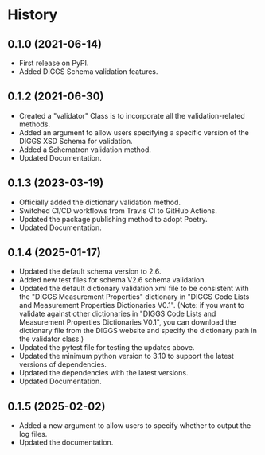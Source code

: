 # History

## 0.1.0 (2021-06-14)

* First release on PyPI.
* Added DIGGS Schema validation features.

## 0.1.2 (2021-06-30)

* Created a "validator" Class is  to incorporate all the validation-related methods.
* Added an argument to allow users specifying a specific version of the DIGGS XSD Schema for validation.
* Added a Schematron validation method.
* Updated Documentation.

## 0.1.3 (2023-03-19)

* Officially added the dictionary validation method.
* Switched CI/CD workflows from Travis CI to GitHub Actions.
* Updated the package publishing method to adopt Poetry.
* Updated Documentation.

## 0.1.4 (2025-01-17)

* Updated the default schema version to 2.6.
* Added new test files for schema V2.6 schema validation.
* Updated the default dictionary validation xml file to be consistent with the "DIGGS Measurement Properties" dictionary in "DIGGS Code Lists and Measurement Properties Dictionaries V0.1". (Note: if you want to validate against other dictionaries in "DIGGS Code Lists and Measurement Properties Dictionaries V0.1", you can download the dictionary file from the DIGGS website and specify the dictionary path in the validator class.)
* Updated the pytest file for testing the updates above.
* Updated the minimum python version to 3.10 to support the latest versions of dependencies.
* Updated the dependencies with the latest versions.
* Updated Documentation.

## 0.1.5 (2025-02-02)

* Added a new argument to allow users to specify whether to output the log files.
* Updated the documentation.
